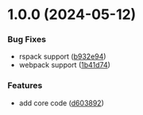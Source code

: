 # 1.0.0 (2024-05-12)


### Bug Fixes

* rspack support ([b932e94](https://github.com/lykl/unplugin-conditional-compilation/commit/b932e949fa63b519cd184a877427409dd963105e))
* webpack support ([1b41d74](https://github.com/lykl/unplugin-conditional-compilation/commit/1b41d74512a8fad3a7c65d127e3bd22f7280fc30))


### Features

* add core code ([d603892](https://github.com/lykl/unplugin-conditional-compilation/commit/d603892c8271b082e7c10afa084d1bbc208d2b7d))



